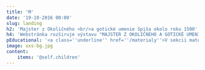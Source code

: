 ```yaml
---
title: 'M'
date: '19-10-2016 00:00'
slug: landing
h2: 'Majster z Okoličného <br/>a gotické umenie Spiša okolo roku 1500'
h4: 'Webstránka rozširuje výstavu "MAJSTER Z OKOLIČNÉHO A GOTICKÉ UMENIE SPIŠA OKOLO ROKU 1500" o historické súvislosti a ilustruje ich obrazovým materiálom, zvukovými a audiovizuálnymi záznamami.'
pEducational: '<a class=''underline'' href=''/materialy''>V sekcii materiály</a> môžete nájsť pracovné listy pre študentov aj pedagógov, ktoré sa venujú vizuálnej kultúre a ideológii obdobia slovenského štátu.'
image: sxs-bg.jpg
content:
    items: '@self.children'
---
```


